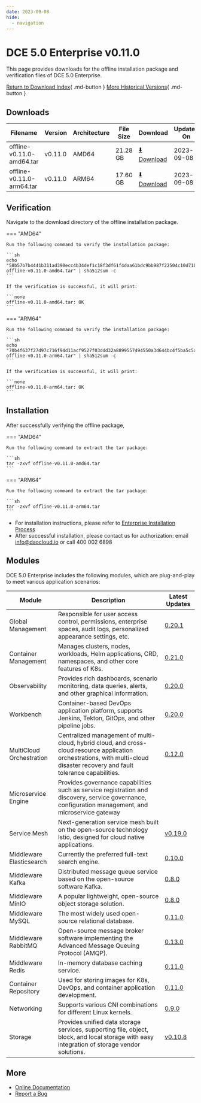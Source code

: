 ```yaml
---
date: 2023-09-08
hide:
  - navigation
---
```


# DCE 5.0 Enterprise v0.11.0

This page provides downloads for the offline installation package and verification files of DCE 5.0 Enterprise.

[Return to Download Index](../index.md#download-enterprise-package){ .md-button }
[More Historical Versions](./dce5-installer-history.md){ .md-button }

## Downloads

| Filename    | Version  | Architecture | File Size | Download            | Updated On |
| ----------- | -------- | ------------ | --------- | ------------------- | ---------- |
| offline-v0.11.0-amd64.tar              | v0.11.0  | AMD64        | 21.28 GB   | [:arrow_down: Download](https://qiniu-download-public.daocloud.io/DaoCloud_Enterprise/dce5/offline-v0.11.0-amd64.tar) | 2023-09-08 |
| offline-v0.11.0-arm64.tar              | v0.11.0  | ARM64        | 17.60 GB   | [:arrow_down: Download](https://qiniu-download-public.daocloud.io/DaoCloud_Enterprise/dce5/offline-v0.11.0-arm64.tar) | 2023-09-08 |

## Verification

Navigate to the download directory of the offline installation package.

=== "AMD64"

    Run the following command to verify the installation package:

    ```sh
    echo "58b57b7b4441b311ad390ecc4b34def1c18f3df61f4daa61bdc9bb987f22504c10d71bdd24e39996d566cc9965cdd7ba26dbc3d71bfbe982b82b17aa20ff0751  offline-v0.11.0-amd64.tar" | sha512sum -c
    ```

    If the verification is successful, it will print:

    ```none
    offline-v0.11.0-amd64.tar: OK
    ```

=== "ARM64"

    Run the following command to verify the installation package:

    ```sh
    echo "70b4f637f27d97c716f94d11acf9527f03ddd32a8899557494550a3d644bc4f5ba5c5a6b89bac9023b0a4da88c38a4b3e3ba9d3320bc7eeff483921f31d546cf  offline-v0.11.0-arm64.tar" | sha512sum -c
    ```

    If the verification is successful, it will print:

    ```none
    offline-v0.11.0-arm64.tar: OK
    ```

## Installation

After successfully verifying the offline package,

=== "AMD64"

    Run the following command to extract the tar package:

    ```sh
    tar -zxvf offline-v0.11.0-amd64.tar
    ```

=== "ARM64"

    Run the following command to extract the tar package:

    ```sh
    tar -zxvf offline-v0.11.0-arm64.tar
    ```

- For installation instructions, please refer to [Enterprise Installation Process](../../install/commercial/start-install.md)
- After successful installation, please contact us for authorization: email info@daocloud.io or call 400 002 6898

## Modules

DCE 5.0 Enterprise includes the following modules,
which are plug-and-play to meet various application scenarios:

| Module           | Description          | Latest Updates              |
| ---------------- | -------------------- | --------------------------- |
| Global Management | Responsible for user access control, permissions, enterprise spaces, audit logs, personalized appearance settings, etc. | [0.20.1](../../ghippo/intro/release-notes.md#0201) |
| Container Management | Manages clusters, nodes, workloads, Helm applications, CRD, namespaces, and other core features of K8s. | [0.21.0](../../kpanda/intro/release-notes.md#0210) |
| Observability   | Provides rich dashboards, scenario monitoring, data queries, alerts, and other graphical information. | [0.20.0](../../insight/intro/releasenote.md#0200)     |
| Workbench | Container-based DevOps application platform, supports Jenkins, Tekton, GitOps, and other pipeline jobs. | [0.20.0](../../amamba/intro/release-notes.md#0200) |
| MultiCloud Orchestration | Centralized management of multi-cloud, hybrid cloud, and cross-cloud resource application orchestrations, with multi-cloud disaster recovery and fault tolerance capabilities. | [0.12.0](../../kairship/intro/release-notes.md#0120) |
| Microservice Engine | Provides governance capabilities such as service registration and discovery, service governance, configuration management, and microservice gateway |
| Service Mesh | Next-generation service mesh built on the open-source technology Istio, designed for cloud native applications. | [v0.19.0](../../mspider/intro/release-notes.md#v0190) |
| Middleware Elasticsearch | Currently the preferred full-text search engine. | [0.10.0](../../middleware/elasticsearch/release-notes.md#0100) |
| Middleware Kafka | Distributed message queue service based on the open-source software Kafka. | [0.8.0](../../middleware/kafka/release-notes.md#080) |
| Middleware MinIO | A popular lightweight, open-source object storage solution. | [0.8.0](../../middleware/minio/release-notes.md#080) |
| Middleware MySQL | The most widely used open-source relational database. | [0.11.0](../../middleware/mysql/release-notes.md#0110) |
| Middleware RabbitMQ | Open-source message broker software implementing the Advanced Message Queuing Protocol (AMQP). | [0.13.0](../../middleware/rabbitmq/release-notes.md#0130) |
| Middleware Redis | In-memory database caching service. | [0.11.0](../../middleware/redis/release-notes.md#0110) |
| Container Repository | Used for storing images for K8s, DevOps, and container application development. | [0.11.0](../../dce/dce-rn/20230630.md) |
| Networking | Supports various CNI combinations for different Linux kernels. | [0.9.0](../../dce/dce-rn/20230731.md) |
| Storage | Provides unified data storage services, supporting file, object, block, and local storage with easy integration of storage vendor solutions. | [v0.10.8](../../dce/dce-rn/20230630.md) |

## More

- [Online Documentation](../../dce/index.md)
- [Report a Bug](https://github.com/DaoCloud/DaoCloud-docs/issues)

